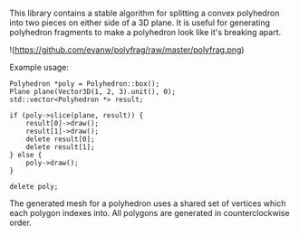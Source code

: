 This library contains a stable algorithm for splitting a convex polyhedron
into two pieces on either side of a 3D plane.  It is useful for generating
polyhedron fragments to make a polyhedron look like it's breaking apart.

!(https://github.com/evanw/polyfrag/raw/master/polyfrag.png)

Example usage:

    Polyhedron *poly = Polyhedron::box();
    Plane plane(Vector3D(1, 2, 3).unit(), 0);
    std::vector<Polyhedron *> result;

    if (poly->slice(plane, result)) {
        result[0]->draw();
        result[1]->draw();
        delete result[0];
        delete result[1];
    } else {
        poly->draw();
    }

    delete poly;

The generated mesh for a polyhedron uses a shared set of vertices which each
polygon indexes into.  All polygons are generated in counterclockwise order.
